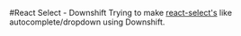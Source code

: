 #React Select - Downshift
Trying to make [react-select's](https://github.com/JedWatson/react-select) like autocomplete/dropdown using Downshift.
